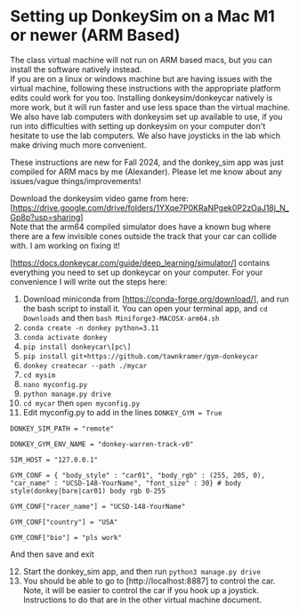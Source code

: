 # Setting up DonkeySim on a Mac M1 or newer (ARM Based)
The class virtual machine will not run on ARM based macs, but you can install the software natively instead.  
If you are on a linux or windows machine but are having issues with the virtual machine, following these instructions with the appropriate platform edits could work for you too. Installing donkeysim/donkeycar natively is more work, but it will run faster and use less space than the virtual machine.   
We also have lab computers with donkeysim set up available to use, if you run into difficulties with setting up donkeysim on your computer don't hesitate to use the lab computers. We also have joysticks in the lab which make driving much more convenient.  

These instructions are new for Fall 2024, and the donkey_sim app was just compiled for ARM macs by me (Alexander). Please let me know about any issues/vague things/improvements!  

Download the donkeysim video game from here:  
[https://drive.google.com/drive/folders/1YXqe7P0KRaNPgek0P2zOaJ18j_N_Gp8p?usp=sharing]  
Note that the arm64 compiled simulator does have a known bug where there are a few invisible cones outside the track that your car can collide with. I am working on fixing it!

[https://docs.donkeycar.com/guide/deep_learning/simulator/] contains everything you need to set up donkeycar on your computer. For your convenience I will write out the steps here:

1. Download miniconda from [https://conda-forge.org/download/], and run the bash script to install it. You can open your terminal app, and ```cd Downloads``` and then ```bash Miniforge3-MACOSX-arm64.sh```
2. ```conda create -n donkey python=3.11```  
3. ```conda activate donkey```  
4. ```pip install donkeycar\[pc\]```
5. ```pip install git+https://github.com/tawnkramer/gym-donkeycar```
6. ```donkey createcar --path ./mycar```
7. ```cd mysim```
8. ```nano myconfig.py```
9. ```python manage.py drive```
10. ```cd mycar``` then ```open myconfig.py```
11. Edit myconfig.py to add in the lines
    ```DONKEY_GYM = True  ```
    
```DONKEY_SIM_PATH = "remote"  ```

```DONKEY_GYM_ENV_NAME = "donkey-warren-track-v0"```

```SIM_HOST = "127.0.0.1" ``` 

```GYM_CONF = { "body_style" : "car01", "body_rgb" : (255, 205, 0), "car_name" : "UCSD-148-YourName", "font_size" : 30} # body style(donkey|bare|car01) body rgb 0-255  ```

```GYM_CONF["racer_name"] = "UCSD-148-YourName"  ```

```GYM_CONF["country"] = "USA"  ```

```GYM_CONF["bio"] = "pls work"  ```

And then save and exit

12. Start the donkey_sim app, and then run ```python3 manage.py drive```
13. You should be able to go to [http://localhost:8887] to control the car. Note, it will be easier to control the car if you hook up a joystick. Instructions to do that are in the other virtual machine document.
